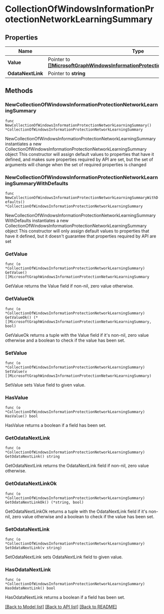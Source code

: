 # CollectionOfWindowsInformationProtectionNetworkLearningSummary

## Properties

Name | Type | Description | Notes
------------ | ------------- | ------------- | -------------
**Value** | Pointer to [**[]MicrosoftGraphWindowsInformationProtectionNetworkLearningSummary**](MicrosoftGraphWindowsInformationProtectionNetworkLearningSummary.md) |  | [optional] 
**OdataNextLink** | Pointer to **string** |  | [optional] 

## Methods

### NewCollectionOfWindowsInformationProtectionNetworkLearningSummary

`func NewCollectionOfWindowsInformationProtectionNetworkLearningSummary() *CollectionOfWindowsInformationProtectionNetworkLearningSummary`

NewCollectionOfWindowsInformationProtectionNetworkLearningSummary instantiates a new CollectionOfWindowsInformationProtectionNetworkLearningSummary object
This constructor will assign default values to properties that have it defined,
and makes sure properties required by API are set, but the set of arguments
will change when the set of required properties is changed

### NewCollectionOfWindowsInformationProtectionNetworkLearningSummaryWithDefaults

`func NewCollectionOfWindowsInformationProtectionNetworkLearningSummaryWithDefaults() *CollectionOfWindowsInformationProtectionNetworkLearningSummary`

NewCollectionOfWindowsInformationProtectionNetworkLearningSummaryWithDefaults instantiates a new CollectionOfWindowsInformationProtectionNetworkLearningSummary object
This constructor will only assign default values to properties that have it defined,
but it doesn't guarantee that properties required by API are set

### GetValue

`func (o *CollectionOfWindowsInformationProtectionNetworkLearningSummary) GetValue() []MicrosoftGraphWindowsInformationProtectionNetworkLearningSummary`

GetValue returns the Value field if non-nil, zero value otherwise.

### GetValueOk

`func (o *CollectionOfWindowsInformationProtectionNetworkLearningSummary) GetValueOk() (*[]MicrosoftGraphWindowsInformationProtectionNetworkLearningSummary, bool)`

GetValueOk returns a tuple with the Value field if it's non-nil, zero value otherwise
and a boolean to check if the value has been set.

### SetValue

`func (o *CollectionOfWindowsInformationProtectionNetworkLearningSummary) SetValue(v []MicrosoftGraphWindowsInformationProtectionNetworkLearningSummary)`

SetValue sets Value field to given value.

### HasValue

`func (o *CollectionOfWindowsInformationProtectionNetworkLearningSummary) HasValue() bool`

HasValue returns a boolean if a field has been set.

### GetOdataNextLink

`func (o *CollectionOfWindowsInformationProtectionNetworkLearningSummary) GetOdataNextLink() string`

GetOdataNextLink returns the OdataNextLink field if non-nil, zero value otherwise.

### GetOdataNextLinkOk

`func (o *CollectionOfWindowsInformationProtectionNetworkLearningSummary) GetOdataNextLinkOk() (*string, bool)`

GetOdataNextLinkOk returns a tuple with the OdataNextLink field if it's non-nil, zero value otherwise
and a boolean to check if the value has been set.

### SetOdataNextLink

`func (o *CollectionOfWindowsInformationProtectionNetworkLearningSummary) SetOdataNextLink(v string)`

SetOdataNextLink sets OdataNextLink field to given value.

### HasOdataNextLink

`func (o *CollectionOfWindowsInformationProtectionNetworkLearningSummary) HasOdataNextLink() bool`

HasOdataNextLink returns a boolean if a field has been set.


[[Back to Model list]](../README.md#documentation-for-models) [[Back to API list]](../README.md#documentation-for-api-endpoints) [[Back to README]](../README.md)


